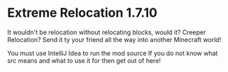Extreme Relocation 1.7.10
=========================
It wouldn't be relocation without relocating blocks, would it?
Creeper Relocation? Send it ty your friend all the way into another Minecraft world!

You must use IntelliJ Idea to run the mod source
If you do not know what src means and what to use it for then get out of here!
